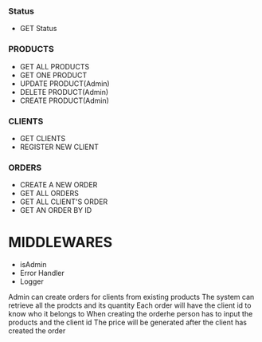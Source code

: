 ### Status
- GET Status
  
### PRODUCTS
- GET ALL PRODUCTS
- GET ONE PRODUCT
- UPDATE PRODUCT(Admin)
- DELETE PRODUCT(Admin)
- CREATE PRODUCT(Admin)
  
### CLIENTS
- GET CLIENTS
- REGISTER NEW CLIENT
  
### ORDERS
- CREATE A NEW ORDER
- GET ALL ORDERS
- GET ALL CLIENT'S ORDER
- GET AN ORDER BY ID


# MIDDLEWARES
- isAdmin
- Error Handler
- Logger 

Admin can create orders for clients from existing products
The system can retrieve all the prodcts and its quantity
Each order will have the client id to know who it belongs to 
When creating the orderhe person has to input the products and the client id
The price will be generated after the client has created the order